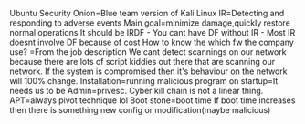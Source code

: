 Ubuntu Security Onion=Blue team version of Kali Linux
IR=Detecting and responding to adverse events
Main goal=minimize damage,quickly restore normal operations
It should be IRDF
	- You cant have DF without IR
	- Most IR doesnt involve DF because of cost
How to know the which fw the company use? =From the job description
We cant detect scannings on our network because there are lots of script kiddies out there that are scanning our network.
If the system is compromised then it's behaviour on the network will 100% change.
Installation=running malicious program on startup=It needs us to be Admin=privesc.
Cyber kill chain is not a linear thing.
APT=always pivot technique lol
Boot stone=boot time
If boot time increases then there is something new config or modification(maybe malicious)


